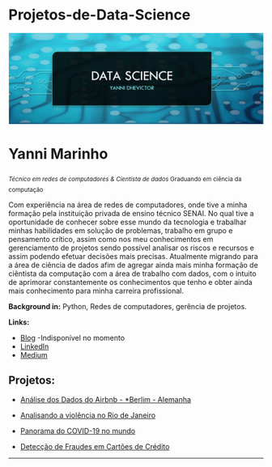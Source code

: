 # Projetos-de-Data-Science

<p align="center">
  <img src="DS_Yanni_banner.PNG" >
</p>

# Yanni Marinho
<sub>*Técnico em redes de computadores & Cientista de dados* Graduando em ciência da computação</sub>

Com experiência na área de redes de computadores, onde tive a minha formação pela instituição privada de ensino técnico SENAI. No qual tive a oportunidade de conhecer sobre esse mundo da tecnologia e trabalhar minhas habilidades em solução de problemas, trabalho em grupo e pensamento crítico, assim como nos meu conhecimentos em gerenciamento de projetos sendo possível analisar os riscos e recursos e assim podendo efetuar decisões mais precisas. Atualmente migrando para a área de ciência de dados afim de agregar ainda mais minha formação de ciêntista da computação com a área de trabalho com dados, com o intuito de aprimorar constantemente os conhecimentos que tenho e obter ainda mais conhecimento para minha carreira profissional.




**Background in:** Python, Redes de computadores, gerência de projetos.

**Links:**
* [Blog]() -Indisponível no momento
* [LinkedIn](https://www.linkedin.com/in/yanni-dhevictor-a4b235174/)
* [Medium](https://www.medium.com)


## Projetos:

*  [Análise dos Dados do Airbnb - *Berlim - Alemanha](https://github.com/Yanni-Dhevictor/Projetos-de-Data-Science/blob/master/Analisando_os_Dados_do_Airbnb_Viagem_para_Alemanha.ipynb)

*  [Analisando a violência no Rio de Janeiro](https://github.com/Yanni-Dhevictor/Projetos-de-Data-Science/blob/master/Analisando_a_Viol%C3%AAncia_no_Rio_de_Janeiro.ipynb)

* [Panorama do COVID-19 no mundo](https://github.com/Yanni-Dhevictor/Projetos-de-Data-Science/blob/master/%5BPROJETO%5DPANORAMA_DO_COVID_19.ipynb)

* [Detecção de Fraudes em Cartões de Crédito](https://github.com/Yanni-Dhevictor/Projetos-de-Data-Science/blob/master/Projeto_Detectando_Fraudes_em_Cart%C3%B5es_de_Cr%C3%A9dito_.ipynb)
---
